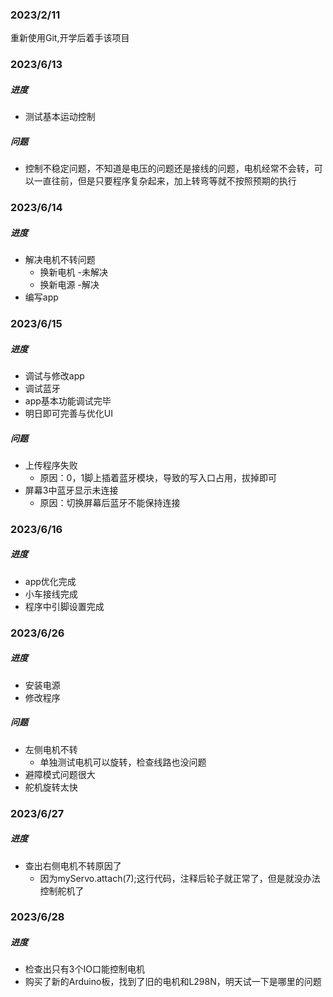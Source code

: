 ### 2023/2/11
重新使用Git,开学后着手该项目

### 2023/6/13 
##### 进度
- 测试基本运动控制
##### 问题
- 控制不稳定问题，不知道是电压的问题还是接线的问题，电机经常不会转，可以一直往前，但是只要程序复杂起来，加上转弯等就不按照预期的执行

### 2023/6/14
##### 进度
- 解决电机不转问题
  - 换新电机 -未解决
  - 换新电源 -解决
- 编写app

### 2023/6/15
##### 进度
- 调试与修改app
- 调试蓝牙
- app基本功能调试完毕
- 明日即可完善与优化UI
##### 问题
- 上传程序失败
  - 原因：0，1脚上插着蓝牙模块，导致的写入口占用，拔掉即可
- 屏幕3中蓝牙显示未连接
  - 原因：切换屏幕后蓝牙不能保持连接

### 2023/6/16
##### 进度
- app优化完成
- 小车接线完成
- 程序中引脚设置完成

### 2023/6/26
##### 进度
- 安装电源
- 修改程序
##### 问题
- 左侧电机不转
  - 单独测试电机可以旋转，检查线路也没问题
- 避障模式问题很大
- 舵机旋转太快

### 2023/6/27
##### 进度
- 查出右侧电机不转原因了
  - 因为myServo.attach(7);这行代码，注释后轮子就正常了，但是就没办法控制舵机了

### 2023/6/28
##### 进度
- 检查出只有3个IO口能控制电机
- 购买了新的Arduino板，找到了旧的电机和L298N，明天试一下是哪里的问题